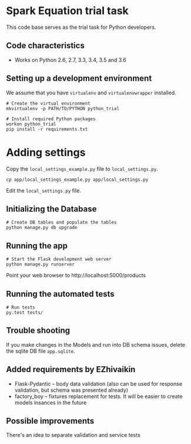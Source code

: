 # Spark Equation trial task

This code base serves as the trial task for Python developers.

## Code characteristics

* Works on Python 2.6, 2.7, 3.3, 3.4, 3.5 and 3.6

## Setting up a development environment

We assume that you have `virtualenv` and `virtualenvwrapper` installed.

    # Create the virtual environment
    mkvirtualenv -p PATH/TO/PYTHON python_trial

    # Install required Python packages
    workon python_trial
    pip install -r requirements.txt


# Adding settings

Copy the `local_settings_example.py` file to `local_settings.py`.

    cp app/local_settings_example.py app/local_settings.py

Edit the `local_settings.py` file.


## Initializing the Database

    # Create DB tables and populate the tables
    python manage.py db upgrade


## Running the app

    # Start the Flask development web server
    python manage.py runserver

Point your web browser to http://localhost:5000/products


## Running the automated tests

    # Run tests
    py.test tests/


## Trouble shooting

If you make changes in the Models and run into DB schema issues, delete the sqlite DB file `app.sqlite`.

## Added requirements by EZhivaikin

- Flask-Pydantic – body data validation (also can be used for response validation, but schema was presented already)
- factory_boy – fixtures replacement for tests. It will be easier to create models insances in the future

## Possible improvements
There's an idea to separate validation and service tests

